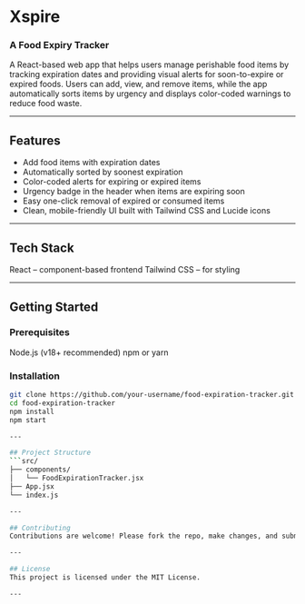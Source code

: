 # Xspire
### A Food Expiry Tracker

A React-based web app that helps users manage perishable food items by tracking expiration dates and providing visual alerts for soon-to-expire or expired foods. Users can add, view, and remove items, while the app automatically sorts items by urgency and displays color-coded warnings to reduce food waste.

---

## Features
- Add food items with expiration dates
- Automatically sorted by soonest expiration
- Color-coded alerts for expiring or expired items
- Urgency badge in the header when items are expiring soon
- Easy one-click removal of expired or consumed items
- Clean, mobile-friendly UI built with Tailwind CSS and Lucide icons

---

## Tech Stack
  React – component-based frontend
  Tailwind CSS – for styling

---

## Getting Started

### Prerequisites
  Node.js (v18+ recommended)
  npm or yarn

### Installation
```bash
git clone https://github.com/your-username/food-expiration-tracker.git
cd food-expiration-tracker
npm install
npm start

---

## Project Structure
```src/
├── components/
│   └── FoodExpirationTracker.jsx
├── App.jsx
└── index.js

---

## Contributing
Contributions are welcome! Please fork the repo, make changes, and submit a pull request.

---

## License
This project is licensed under the MIT License.

---

